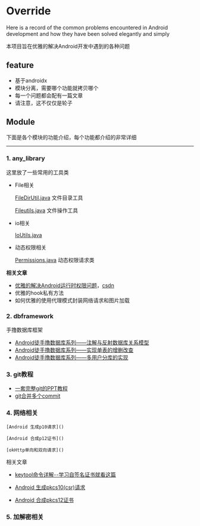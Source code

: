 # Override
Here is a record of the common problems encountered in Android development and how they have been solved elegantly and simply

本项目旨在优雅的解决Android开发中遇到的各种问题

## feature

- 基于androidx
- 模块分离，需要哪个功能就拷贝哪个
- 每一个问题都会配有一篇文章
- 请注意，这不仅仅是轮子

## Module

下面是各个模块的功能介绍，每个功能都介绍的非常详细

------------------------------------------------------------

### 1. any_library

这里放了一些常用的工具类

- File相关

  [FileDirUtil.java](any_library/src/main/java/com/utils/library/file/FileDirUtil.java)    文件目录工具
  
  [Fileutils.java](any_library/src/main/java/com/utils/library/file/FileUtils.java)        文件操作工具
  
- io相关

  [IoUtils.java](any_library/src/main/java/com/utils/library/io/IoUtils.java)
  
- 动态权限相关

  [Permissions.java](any_library/src/main/java/com/utils/library/permission/Permissions.java)   动态权限请求类

**相关文章**

- [优雅的解决Android运行时权限问题](any_library/yellow/优雅的解决Android运行时权限问题.md)，[csdn](https://blog.csdn.net/u011077027/article/details/100694123)
- 优雅的hook私有方法
- 如何优雅的使用代理模式封装网络请求和图片加载



### 2. dbframework

手撸数据库框架

- [Android徒手撸数据库系列——注解与反射数据库关系模型](any2_dbframwork/zmark/mark1.md)
- [Android徒手撸数据库系列——实现单表的增删改查](any2_dbframwork/zmark/mark2.md)
- [Android徒手撸数据库系列——多用户分库的实现](any2_dbframwork/zmark/mark3.md)




### 3. git教程
- [一套完整git的PPT教程](git_markdown/git_markdown.pptx)
- [git合并多个commit](git_markdown/git合并多个commit.md)



### 4. 网络相关

```
[Android 生成p10请求]()

[Android 合成p12证书]()

[okHttp单向和双向请求]()
```

相关文章

- [keytool命令详解--学习自签名证书就看这篇](cipher/yellow/keytool命令详解.md)

- [Android 生成pkcs10(csr)请求](cipher/yellow/PKCS10.md)

- [Android 合成pkcs12证书](cipher/yellow/PKCS12.md)

  

### 5. 加解密相关






